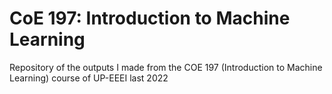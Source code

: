 # CoE 197: Introduction to Machine Learning
Repository of the outputs I made from the COE 197 (Introduction to Machine Learning) course of UP-EEEI last 2022
